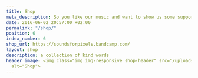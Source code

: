 ```yaml
---
title: Shop
meta_description: So you like our music and want to show us some support? Check out the game soundtracks we've got available for purchase, and help us keep working! Thanks!
date: 2016-06-02 20:57:00 +02:00
permalink: "/shop/"
position: 6
index_number: 6
shop_url: https://soundsforpixels.bandcamp.com/
layout: shop
description: a collection of kind words
header_image: <img class="img img-responsive shop-header" src="/uploads/shop_header.png"
  alt="Shop">
---
```



